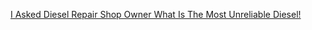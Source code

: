 [I Asked Diesel Repair Shop Owner What Is The Most Unreliable Diesel!](https://youtu.be/XXBiUMrG6Kg)
